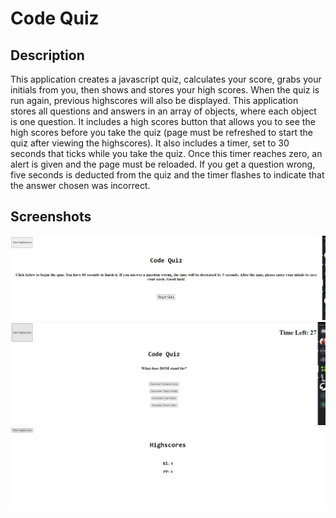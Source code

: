 # Code Quiz


## Description
This application creates a javascript quiz, calculates your score, grabs your initials from you, then shows and stores your high scores.  When the quiz is run again, previous highscores will also be displayed.  This application stores all questions and answers in an array of objects, where each object is one question.  It includes a high scores button that allows you to see the high scores before you take the quiz (page must be refreshed to start the quiz after viewing the highscores).  It also includes a timer, set to 30 seconds that ticks while you take the quiz.  Once this timer reaches zero, an alert is given and the page must be reloaded.  If you get a question wrong, five seconds is deducted from the quiz and the timer flashes to indicate that the answer chosen was incorrect.

## Screenshots
![Image output](./assets/images/Capture1.PNG)
![Image output](./assets/images/Capture2.PNG)
![Image output](./assets/images/Capture3.PNG)
